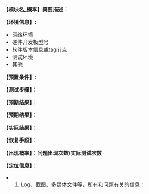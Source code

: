  **【模块名_概率】简要描述：**

 **【环境信息】:** 
- 网络环境
- 硬件开发板型号
- 软件版本信息或tag节点
- 测试环境
- 其他

 **【预置条件】:**

 **【测试步骤】：**

 **【预期结果】：**

 **【预期结果】：**

 **【实际结果】：**

 **【恢复手段】：**

 **【出现概率】：问题出现次数/实际测试次数**

 **【定位信息】：**

- 1. Log、截图、多媒体文件等，所有和问题有关的信息：
